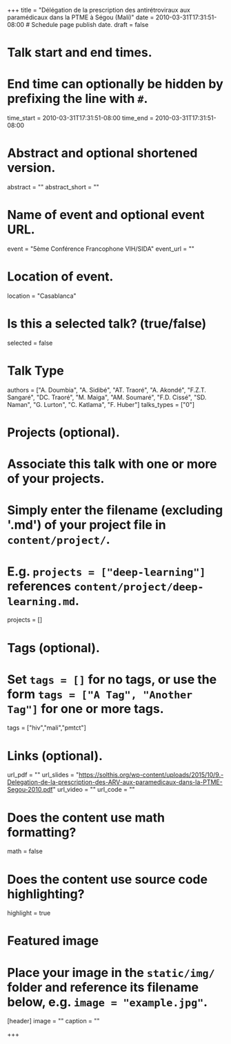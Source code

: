 +++
title = "Délégation de la prescription des antirétroviraux aux paramédicaux dans la PTME à Ségou (Mali)"
date = 2010-03-31T17:31:51-08:00  # Schedule page publish date.
draft = false

# Talk start and end times.
#   End time can optionally be hidden by prefixing the line with `#`.
time_start = 2010-03-31T17:31:51-08:00
time_end = 2010-03-31T17:31:51-08:00

# Abstract and optional shortened version.
abstract = ""
abstract_short = ""

# Name of event and optional event URL.
event = "5ème Conférence Francophone VIH/SIDA"
event_url = ""

# Location of event.
location = "Casablanca"

# Is this a selected talk? (true/false)
selected = false

# Talk Type
authors = ["A. Doumbia", "A. Sidibé", "AT. Traoré", "A. Akondé", "F.Z.T. Sangaré", "DC. Traoré", "M. Maiga", "AM. Soumaré", "F.D. Cissé", "SD. Naman", "G. Lurton", "C. Katlama", "F. Huber"]
talks_types =  ["0"]

# Projects (optional).
#   Associate this talk with one or more of your projects.
#   Simply enter the filename (excluding '.md') of your project file in `content/project/`.
#   E.g. `projects = ["deep-learning"]` references `content/project/deep-learning.md`.
projects = []

# Tags (optional).
#   Set `tags = []` for no tags, or use the form `tags = ["A Tag", "Another Tag"]` for one or more tags.
tags = ["hiv","mali","pmtct"]

# Links (optional).
url_pdf = ""
url_slides = "https://solthis.org/wp-content/uploads/2015/10/9.-Delegation-de-la-prescription-des-ARV-aux-paramedicaux-dans-la-PTME-Segou-2010.pdf"
url_video = ""
url_code = ""

# Does the content use math formatting?
math = false

# Does the content use source code highlighting?
highlight = true

# Featured image
# Place your image in the `static/img/` folder and reference its filename below, e.g. `image = "example.jpg"`.
[header]
image = ""
caption = ""

+++
